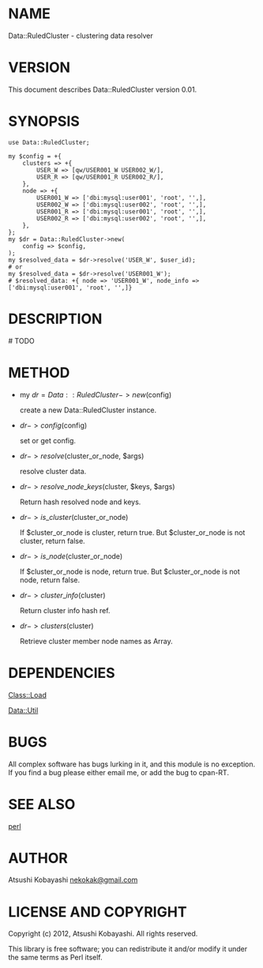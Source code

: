 # NAME

Data::RuledCluster - clustering data resolver

# VERSION

This document describes Data::RuledCluster version 0.01.

# SYNOPSIS

    use Data::RuledCluster;
    
    my $config = +{
        clusters => +{
            USER_W => [qw/USER001_W USER002_W/],
            USER_R => [qw/USER001_R USER002_R/],
        },
        node => +{
            USER001_W => ['dbi:mysql:user001', 'root', '',],
            USER002_W => ['dbi:mysql:user002', 'root', '',],
            USER001_R => ['dbi:mysql:user001', 'root', '',],
            USER002_R => ['dbi:mysql:user002', 'root', '',],
        },
    };
    my $dr = Data::RuledCluster->new(
        config => $config,
    );
    my $resolved_data = $dr->resolve('USER_W', $user_id);
    # or
    my $resolved_data = $dr->resolve('USER001_W');
    # $resolved_data: +{ node => 'USER001_W', node_info => ['dbi:mysql:user001', 'root', '',]}

# DESCRIPTION

\# TODO

# METHOD

- my $dr = Data::RuledCluster->new($config)

    create a new Data::RuledCluster instance.

- $dr->config($config)

    set or get config.

- $dr->resolve($cluster\_or\_node, $args)

    resolve cluster data.

- $dr->resolve\_node\_keys($cluster, $keys, $args)

    Return hash resolved node and keys.

- $dr->is\_cluster($cluster\_or\_node)

    If $cluster\_or\_node is cluster, return true.
    But $cluster\_or\_node is not cluster, return false.

- $dr->is\_node($cluster\_or\_node)

    If $cluster\_or\_node is node, return true.
    But $cluster\_or\_node is not node, return false.

- $dr->cluster\_info($cluster)

    Return cluster info hash ref.

- $dr->clusters($cluster)

    Retrieve cluster member node names as Array.

# DEPENDENCIES

[Class::Load](https://metacpan.org/pod/Class::Load)

[Data::Util](https://metacpan.org/pod/Data::Util)

# BUGS

All complex software has bugs lurking in it, and this module is no
exception. If you find a bug please either email me, or add the bug
to cpan-RT.

# SEE ALSO

[perl](https://metacpan.org/pod/perl)

# AUTHOR

Atsushi Kobayashi <nekokak@gmail.com>

# LICENSE AND COPYRIGHT

Copyright (c) 2012, Atsushi Kobayashi. All rights reserved.

This library is free software; you can redistribute it and/or modify
it under the same terms as Perl itself.
